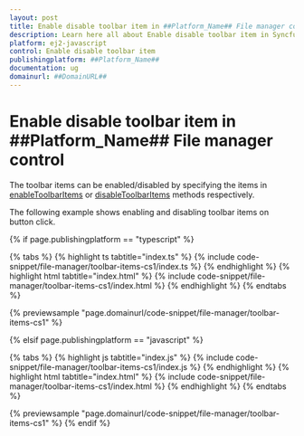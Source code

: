 ```yaml
---
layout: post
title: Enable disable toolbar item in ##Platform_Name## File manager control | Syncfusion
description: Learn here all about Enable disable toolbar item in Syncfusion ##Platform_Name## File manager control of Syncfusion Essential JS 2 and more.
platform: ej2-javascript
control: Enable disable toolbar item 
publishingplatform: ##Platform_Name##
documentation: ug
domainurl: ##DomainURL##
---
```


# Enable disable toolbar item in ##Platform_Name## File manager control

The toolbar items can be enabled/disabled by specifying the items in [enableToolbarItems](../../api/file-manager/#enabletoolbaritems) or [disableToolbarItems](../../api/file-manager/#disabletoolbaritems) methods respectively.

The following example shows enabling and disabling toolbar items on button click.

{% if page.publishingplatform == "typescript" %}

 {% tabs %}
{% highlight ts tabtitle="index.ts" %}
{% include code-snippet/file-manager/toolbar-items-cs1/index.ts %}
{% endhighlight %}
{% highlight html tabtitle="index.html" %}
{% include code-snippet/file-manager/toolbar-items-cs1/index.html %}
{% endhighlight %}
{% endtabs %}
        
{% previewsample "page.domainurl/code-snippet/file-manager/toolbar-items-cs1" %}

{% elsif page.publishingplatform == "javascript" %}

{% tabs %}
{% highlight js tabtitle="index.js" %}
{% include code-snippet/file-manager/toolbar-items-cs1/index.js %}
{% endhighlight %}
{% highlight html tabtitle="index.html" %}
{% include code-snippet/file-manager/toolbar-items-cs1/index.html %}
{% endhighlight %}
{% endtabs %}

{% previewsample "page.domainurl/code-snippet/file-manager/toolbar-items-cs1" %}
{% endif %}